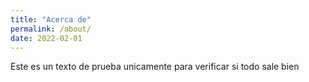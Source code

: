 ```yaml
---
title: "Acerca de"
permalink: /about/
date: 2022-02-01
---
```


Este es un texto de prueba unicamente para verificar si todo sale bien
